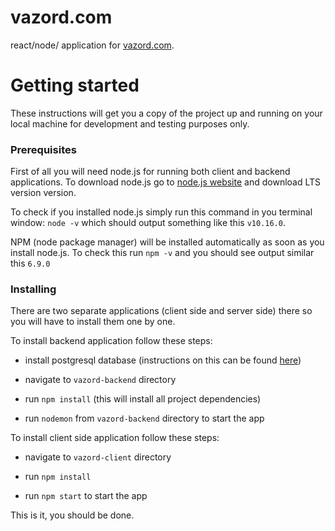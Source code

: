 # vazord.com
react/node/ application for [vazord.com](http://vazord.com/index.php?page=home_arm).

# Getting started
These instructions will get you a copy of the project up and running on your local machine for development and testing purposes only.

### Prerequisites

First of all you will need node.js for running both client and backend applications. 
To download node.js go to [node.js website](https://nodejs.org/en/) and download LTS version version.


To check if you installed node.js simply run this command in you terminal window:
`node -v` which should output something like this `v10.16.0`.

NPM (node package manager) will be installed automatically as soon as you install node.js.
To check this run `npm -v` and you should see output similar this `6.9.0`


### Installing

There are two separate applications (client side and server side) there so you will have to install them one by one.

To install backend application follow these steps:

- install postgresql database (instructions on this can  be found [here](https://www.postgresql.org/download/))

- navigate to `vazord-backend` directory

- run `npm install` (this will install all project dependencies)

- run `nodemon` from `vazord-backend` directory to start the app

To install client side application follow these steps:

- navigate to `vazord-client` directory

- run `npm install`

- run `npm start` to start the app

This is it, you should be done.
